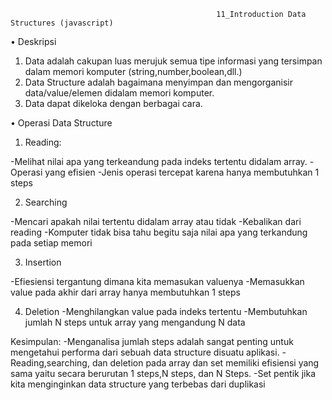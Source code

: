                                                   11_Introduction Data Structures (javascript)
•	Deskripsi

1.	Data adalah cakupan luas merujuk semua tipe informasi yang tersimpan dalam memori komputer (string,number,boolean,dll.)
2.	Data Structure adalah bagaimana menyimpan dan mengorganisir data/value/elemen didalam memori komputer.
3.	Data dapat dikeloka dengan berbagai cara.

•	Operasi Data Structure

1.	Reading:

-Melihat nilai apa yang terkeandung pada indeks tertentu didalam array.
-Operasi yang efisien
-Jenis operasi tercepat karena hanya membutuhkan 1 steps

2.	Searching

-Mencari apakah nilai tertentu didalam array atau tidak
-Kebalikan dari reading
-Komputer tidak bisa tahu begitu saja nilai apa yang terkandung pada setiap memori

3.	Insertion

-Efiesiensi tergantung dimana kita memasukan valuenya
-Memasukkan value pada akhir dari array hanya membutuhkan 1 steps

4.	Deletion 
-Menghilangkan value pada indeks tertentu
-Membutuhkan jumlah N steps  untuk array yang mengandung N data

Kesimpulan:
-Menganalisa jumlah steps adalah sangat penting untuk mengetahui performa dari sebuah data structure disuatu aplikasi.
-Reading,searching, dan deletion pada array dan set memiliki efisiensi yang sama yaitu secara berurutan 1 steps,N steps, dan N Steps.
-Set pentik jika kita menginginkan data structure yang terbebas dari duplikasi
